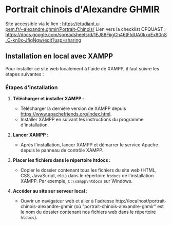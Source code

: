 # Portrait chinois d'Alexandre GHMIR

Site accessible via le lien : https://etudiant.u-pem.fr/~alexandre.ghmir/Portrait-Chinois/
Lien vers la checklist OPQUAST : https://docs.google.com/spreadsheets/d/1EJ88FiigCh46tFIdUA0kxqEx80nS_C-kn0x-JfiqNgw/edit?usp=sharing

## Installation en local avec XAMPP

Pour installer ce site web localement à l'aide de XAMPP, il faut suivre les étapes suivantes :

### Étapes d'installation

1. **Télécharger et installer XAMPP :**
   - Télécharger la dernière version de XAMPP depuis https://www.apachefriends.org/index.html.
   - Installer XAMPP en suivant les instructions du programme d'installation.

2. **Lancer XAMPP :**
   - Après l'installation, lancer XAMPP et démarrer le service Apache depuis le panneau de contrôle XAMPP.

3. **Placer les fichiers dans le répertoire htdocs :**
   - Copier le dossier contenant tous les fichiers du site web (HTML, CSS, JavaScript, etc.) dans le répertoire `htdocs` de l'installation XAMPP. Par exemple, `C:\xampp\htdocs` sur Windows.

4. **Accéder au site sur serveur local :**
   - Ouvrir un navigateur web et aller à l'adresse http://localhost/portrait-chinois-alexandre-ghmir (où "portrait-chinois-alexandre-ghmir" est le nom du dossier contenant nos fichiers web dans le répertoire `htdocs`).